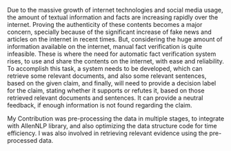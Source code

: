 Due to the massive growth of internet technologies
and social media usage, the amount of textual
information and facts are increasing rapidly over the
internet. Proving the authenticity of these contents
becomes a major concern, specially because of the
significant increase of fake news and articles on the
internet in recent times. But, considering the huge
amount of information available on the internet,
manual fact verification is quite infeasible. These
is where the need for automatic fact verification
system rises, to use and share the contents on the
internet, with ease and reliability. To accomplish this
task, a system needs to be developed, which can
retrieve some relevant documents, and also some
relevant sentences, based on the given claim, and
finally, will need to provide a decision label for
the claim, stating whether it supports or refutes
it, based on those retrieved relevant documents
and sentences. It can provide a neutral feedback,
if enough information is not found regarding the
claim.

My Contribution was pre-processing the data in multiple stages, to integrate with AllenNLP library, and also optimizing the data structure code for time efficiency. I was also involved in retrieving relevant evidence using the pre-processed data.
